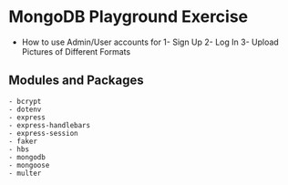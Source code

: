 # MongoDB Playground Exercise

- How to use Admin/User accounts for
1- Sign Up 
2- Log In
3- Upload Pictures of Different Formats

## Modules and Packages
    - bcrypt
    - dotenv
    - express
    - express-handlebars
    - express-session
    - faker
    - hbs
    - mongodb
    - mongoose
    - multer